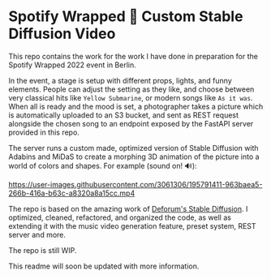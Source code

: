 # Spotify Wrapped 🌈 Custom Stable Diffusion Video

This repo contains the work for the work I have done in preparation for the Spotify Wrapped 2022 event in Berlin.

In the event, a stage is setup with different props, lights, and funny elements. People can adjust the setting as they like, and choose between very classical hits like ```Yellow Submarine```, or modern songs like ```As it was```. When all is ready and the mood is set, a photographer takes a picture which is automatically uploaded to an S3 bucket, and sent as REST request alongside the chosen song to an endpoint exposed by the FastAPI server provided in this repo.

The server runs a custom made, optimized version of Stable Diffusion with Adabins and MiDaS to create a morphing 3D animation of the picture into a world of colors and shapes. For example (sound on! 🔊):

https://user-images.githubusercontent.com/3061306/195791411-963baea5-266b-416a-b63c-a8320a8a15cc.mp4

The repo is based on the amazing work of [Deforum's Stable Diffusion](https://colab.research.google.com/github/deforum/stable-diffusion/blob/main/Deforum_Stable_Diffusion.ipynb). I optimized, cleaned, refactored, and organized the code, as well as extending it with the music video generation feature, preset system, REST server and more.

The repo is still WIP.

This readme will soon be updated with more information.
